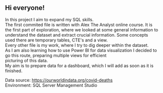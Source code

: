 ## Hi everyone!  
In this project I aim to expand my SQL skills.  
The first commited file is written with Alex The Analyst online course. 
It is the first part of exploration, where we looked at some general information to understand the dataset and extract crucial information. Some concepts used there are temporary tables, CTE's and a view.  
Every other file is my work, where I try to dig deeper within the dataset.   
As I am also learning how to use Power BI for data visualization I decided to go this route, preparing multiple views for efficient   
picturing of this data.  
My aim is to prepare data for a dashboard, which I will add as soon as it is finished.  

Data source: https://ourworldindata.org/covid-deaths  
Environment: SQL Server Management Studio


